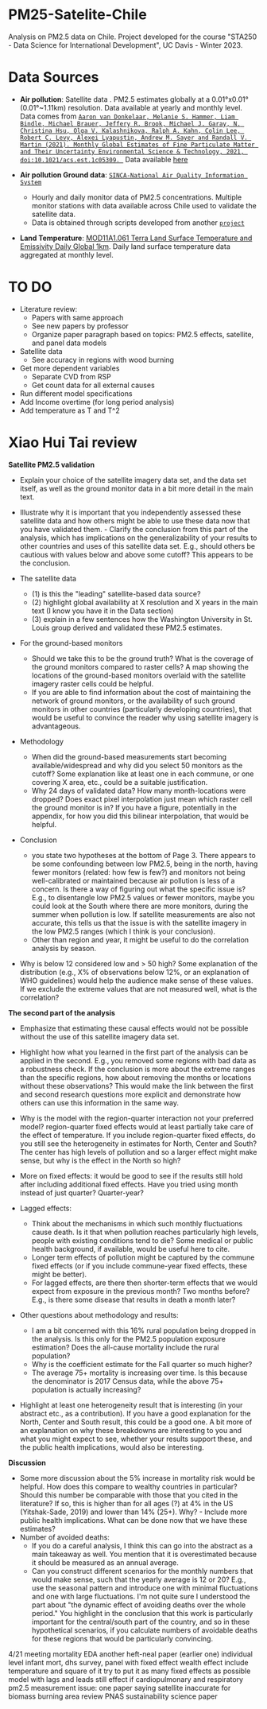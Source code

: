 # PM25-Satelite-Chile
Analysis on PM2.5 data on Chile. 
Project developed for the course "STA250 - Data Science for International Development", UC Davis - Winter 2023.

# Data Sources

* **Air pollution**: Satellite data . PM2.5 estimates globally at a 0.01°x0.01° (0.01°~1.11km) resolution. Data available at yearly and monthly level. Data comes from [`Aaron van Donkelaar, Melanie S. Hammer, Liam Bindle, Michael Brauer, Jeffery R. Brook, Michael J. Garay, N. Christina Hsu, Olga V. Kalashnikova, Ralph A. Kahn, Colin Lee, Robert C. Levy, Alexei Lyapustin, Andrew M. Sayer and Randall V. Martin (2021). Monthly Global Estimates of Fine Particulate Matter and Their Uncertainty Environmental Science & Technology, 2021, doi:10.1021/acs.est.1c05309. `](https://pubs.acs.org/doi/abs/10.1021/acs.est.1c05309) Data available [here](https://sites.wustl.edu/acag/datasets/surface-pm2-5/)

* **Air pollution Ground data**: [`SINCA-National Air Quality Information System`](https://sinca.mma.gob.cl/)
	* Hourly and daily monitor data of PM2.5 concentrations. Multiple monitor stations with data available across Chile used to validate the satellite data.
	* Data is obtained through scripts developed from another [`project`](https://github.com/pmbusch/Reportes-SINCA)

* **Land Temperature**: [MOD11A1.061 Terra Land Surface Temperature and Emissivity Daily Global 1km](https://developers.google.com/earth-engine/datasets/catalog/MODIS_061_MOD11A1#bands). Daily land surface temperature data aggregated at monthly level.


# TO DO

- Literature review:
	- Papers with same approach
	- See new papers by professor
	- Organize paper paragraph based on topics: PM2.5 effects, satellite, and panel data models 
- Satellite data
	- See accuracy in regions with wood burning
- Get more dependent variables
	- Separate CVD from RSP 
	- Get count data for all external causes
- Run different model specifications
- Add Income overtime (for long period analysis)
- Add temperature as T and T^2


# Xiao Hui Tai review

**Satellite PM2.5 validation**
- Explain your choice of the satellite imagery data set, and the data set itself, as well as the ground monitor data in a bit more detail in the main text.
- Illustrate why it is important that you independently assessed these satellite data and how others might be able to use these data now that you have validated them. - Clarify the conclusion from this part of the analysis, which has implications on the generalizability of your results to other countries and uses of this satellite data set. E.g., should others be cautious with values below and above some cutoff? This appears to be the conclusion.

- The satellite data
	- (1) is this the "leading" satellite-based data source? 
	- (2) highlight global availability at X resolution and X years in the main text (I know you have it in the Data section) 
	- (3) explain in a few sentences how the Washington University in St. Louis group derived and validated these PM2.5 estimates. 
- For the ground-based monitors
	- Should we take this to be the ground truth? What is the coverage of the ground monitors compared to raster cells? A map showing the locations of the ground-based monitors overlaid with the satellite imagery raster cells could be helpful. 
	- If you are able to find information about the cost of maintaining the network of ground monitors, or the availability of such ground monitors in other countries (particularly developing countries), that would be useful to convince the reader why using satellite imagery is advantageous. 

- Methodology
	- When did the ground-based measurements start becoming available/widespread and why did you select 50 monitors as the cutoff? Some explanation like at least one in each commune, or one covering X area, etc., could be a suitable justification. 
	- Why 24 days of validated data? How many month-locations were dropped? Does exact pixel interpolation just mean which raster cell the ground monitor is in? If you have a figure, potentially in the appendix, for how you did this bilinear interpolation, that would be helpful. 

- Conclusion
	- you state two hypotheses at the bottom of Page 3. There appears to be some confounding between low PM2.5, being in the north, having fewer monitors (related: how few is few?) and monitors not being well-calibrated or maintained because air pollution is less of a concern. Is there a way of figuring out what the specific issue is? E.g., to disentangle low PM2.5 values or fewer monitors, maybe you could look at the South where there are more monitors, during the summer when pollution is low. If satellite measurements are also not accurate, this tells us that the issue is with the satellite imagery in the low PM2.5 ranges (which I think is your conclusion).
	- Other than region and year, it might be useful to do the correlation analysis by season. 

- Why is below 12 considered low and > 50 high? Some explanation of the distribution (e.g., X% of observations below 12%, or an explanation of WHO guidelines) would help the audience make sense of these values. If we exclude the extreme values that are not measured well, what is the correlation? 

**The second part of the analysis**
- Emphasize that estimating these causal effects would not be possible without the use of this satellite imagery data set. 
- Highlight how what you learned in the first part of the analysis can be applied in the second. E.g., you removed some regions with bad data as a robustness check. If the conclusion is more about the extreme ranges than the specific regions, how about removing the months or locations without these observations? This would make the link between the first and second research questions more explicit and demonstrate how others can use this information in the same way. 

- Why is the model with the region-quarter interaction not your preferred model? region-quarter fixed effects would at least partially take care of the effect of temperature. If you include region-quarter fixed effects, do you still see the heterogeneity in estimates for North, Center and South? The center has high levels of pollution and so a larger effect might make sense, but why is the effect in the North so high? 
- More on fixed effects: it would be good to see if the results still hold after including additional fixed effects. Have you tried using month instead of just quarter? Quarter-year? 

- Lagged effects: 
	- Think about the mechanisms in which such monthly fluctuations cause death. Is it that when pollution reaches particularly high levels, people with existing conditions tend to die? Some medical or public health background, if available, would be useful here to cite. 
	- Longer term effects of pollution might be captured by the commune fixed effects (or if you include commune-year fixed effects, these might be better).
	- For lagged effects, are there then shorter-term effects that we would expect from exposure in the previous month? Two months before? E.g., is there some disease that results in death a month later? 

- Other questions about methodology and results: 
	- I am a bit concerned with this 16% rural population being dropped in the analysis. Is this only for the PM2.5 population exposure estimation? Does the all-cause mortality include the rural population? 
	- Why is the coefficient estimate for the Fall quarter so much higher? 
	- The average 75+ mortality is increasing over time. Is this because the denominator is 2017 Census data, while the above 75+ population is actually increasing? 

- Highlight at least one heterogeneity result that is interesting (in your abstract etc., as a contribution). If you have a good explanation for the North, Center and South result, this could be a good one. A bit more of an explanation on why these breakdowns are interesting to you and what you might expect to see, whether your results support these, and the public health implications, would also be interesting. 

**Discussion**
- Some more discussion about the 5% increase in mortality risk would be helpful. How does this compare to wealthy countries in particular? Should this number be comparable with those that you cited in the literature? If so, this is higher than for all ages (?) at 4% in the US (Yitshak-Sade, 2019) and lower than 14% (25+). Why?  - Include more public health implications. What can be done now that we have these estimates?
- Number of avoided deaths: 
	- If you do a careful analysis, I think this can go into the abstract as a main takeaway as well. You mention that it is overestimated because it should be measured as an annual average.
	- Can you construct different scenarios for the monthly numbers that would make sense, such that the yearly average is 12 or 20? E.g., use the seasonal pattern and introduce one with minimal fluctuations and one with large fluctuations. I'm not quite sure I understood the part about "the dynamic effect of avoiding deaths over the whole period." You highlight in the conclusion that this work is particularly important for the central/south part of the country, and so in these hypothetical scenarios, if you calculate numbers of avoidable deaths for these regions that would be particularly convincing. 

4/21 meeting
mortality EDA 
another heft-neal paper (earlier one) individual level infant mort, dhs survey, panel with fixed effect 
wealth effect 
include temperature and square of it
try to put it as many fixed effects as possible 
model with lags and leads
still effect if cardiopulmonary and respiratory 
pm2.5 measurement issue: one paper saying satellite inaccurate for biomass burning area
review PNAS sustainability science paper 



